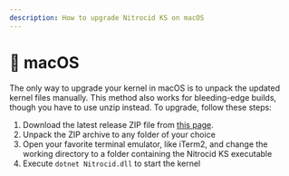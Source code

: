 ```yaml
---
description: How to upgrade Nitrocid KS on macOS
---
```


# 🍎 macOS

The only way to upgrade your kernel in macOS is to unpack the updated kernel files manually. This method also works for bleeding-edge builds, though you have to use unzip instead. To upgrade, follow these steps:

1. Download the latest release ZIP file from [this page](https://github.com/Aptivi/Kernel-Simulator/releases).
2. Unpack the ZIP archive to any folder of your choice
3. Open your favorite terminal emulator, like iTerm2, and change the working directory to a folder containing the Nitrocid KS executable
4. Execute `dotnet Nitrocid.dll` to start the kernel
